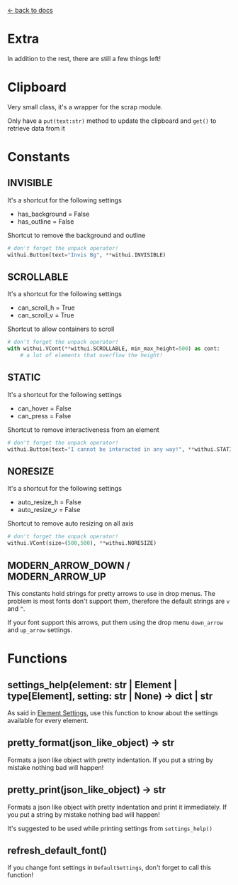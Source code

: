 [<- back to docs](docs.md)

# Extra

In addition to the rest, there are still a few things left!

# Clipboard

Very small class, it's a wrapper for the scrap module.

Only have a `put(text:str)` method to update the clipboard and `get()` to retrieve data from it

# Constants

## INVISIBLE

It's a shortcut for the following settings

- has_background = False
- has_outline = False

Shortcut to remove the background and outline

```py
# don't forget the unpack operator!
withui.Button(text="Invis Bg", **withui.INVISIBLE)
```

## SCROLLABLE

It's a shortcut for the following settings

- can_scroll_h = True
- can_scroll_v = True

Shortcut to allow containers to scroll

```py
# don't forget the unpack operator!
with withui.VCont(**withui.SCROLLABLE, min_max_height=500) as cont:
    # a lot of elements that overflow the height!
```

## STATIC

It's a shortcut for the following settings

- can_hover = False
- can_press = False

Shortcut to remove interactiveness from an element

```py
# don't forget the unpack operator!
withui.Button(text="I cannot be interacted in any way!", **withui.STATIC)
```

## NORESIZE

It's a shortcut for the following settings

- auto_resize_h = False
- auto_resize_v = False

Shortcut to remove auto resizing on all axis

```py
# don't forget the unpack operator!
withui.VCont(size=(500,500), **withui.NORESIZE)
```

## MODERN_ARROW_DOWN / MODERN_ARROW_UP

This constants hold strings for pretty arrows to use in drop menus. The problem is most fonts don't support them, therefore the default strings are `v` and `^`.

If your font support this arrows, put them using the drop menu `down_arrow` and `up_arrow` settings.

# Functions

## settings_help(element: str | Element | type[Element], setting: str | None) -> dict | str

As said in [Element Settings](settings.md), use this function to know about the settings available for every element.

## pretty_format(json_like_object) -> str

Formats a json like object with pretty indentation. If you put a string by mistake nothing bad will happen!

## pretty_print(json_like_object) -> str

Formats a json like object with pretty indentation and print it immediately. If you put a string by mistake nothing bad will happen!

It's suggested to be used while printing settings from `settings_help()`

## refresh_default_font()

If you change font settings in `DefaultSettings`, don't forget to call this function!
